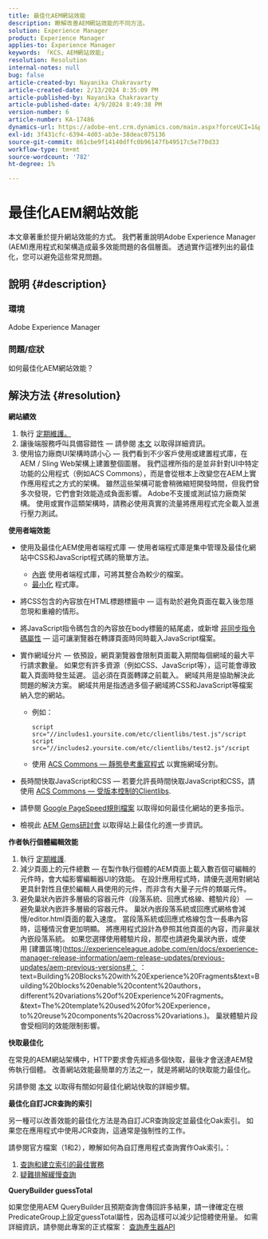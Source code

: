 ```yaml
---
title: 最佳化AEM網站效能
description: 瞭解改善AEM網站效能的不同方法。
solution: Experience Manager
product: Experience Manager
applies-to: Experience Manager
keywords: 「KCS、AEM網站效能」
resolution: Resolution
internal-notes: null
bug: false
article-created-by: Nayanika Chakravarty
article-created-date: 2/13/2024 8:35:09 PM
article-published-by: Nayanika Chakravarty
article-published-date: 4/9/2024 8:49:38 PM
version-number: 6
article-number: KA-17486
dynamics-url: https://adobe-ent.crm.dynamics.com/main.aspx?forceUCI=1&pagetype=entityrecord&etn=knowledgearticle&id=e67c4f5c-afca-ee11-9079-6045bd006793
exl-id: 3f431cfc-6394-4d03-ab3e-38deac075136
source-git-commit: 861cbe9f14140dffc0b96147fb49517c5e770d33
workflow-type: tm+mt
source-wordcount: '782'
ht-degree: 1%

---
```


# 最佳化AEM網站效能


本文章著重於提升網站效能的方式。 我們著重說明Adobe Experience Manager (AEM)應用程式和架構造成最多效能問題的各個層面。 透過實作這裡列出的最佳化，您可以避免這些常見問題。

## 說明 {#description}


### <b>環境</b>

Adobe Experience Manager

### <b>問題/症狀</b>

如何最佳化AEM網站效能？


## 解決方法 {#resolution}


<b>網站績效</b>

1. 執行 [定期維護。](https://experienceleague.adobe.com/en/docs/experience-manager-cloud-service/content/operations/maintenance)
2. 讓後端服務呼叫具備容錯性 — 請參閱 [本文](https://helpx.adobe.com/experience-manager/kb/backend-web-service-call-blocking-threads-AEM.html) 以取得詳細資訊。
3. 使用協力廠商UI架構時請小心 — 我們看到不少客戶使用或建置程式庫，在AEM / Sling Web架構上建置整個圖層。 我們這裡所指的是並非針對UI中特定功能的公用程式（例如ACS Commons），而是會從根本上改變您在AEM上實作應用程式之方式的架構。 雖然這些架構可能會稍微縮短開發時間，但我們曾多次發現，它們會對效能造成負面影響。
Adobe不支援或測試協力廠商架構。 使用或實作這類架構時，請務必使用真實的流量將應用程式完全載入並進行壓力測試。


<b>使用者端效能</b>

- 使用及最佳化AEM使用者端程式庫 — 使用者端程式庫是集中管理及最佳化網站中CSS和JavaScript程式碼的簡單方法。

   - [內嵌](https://experienceleague.adobe.com/zh-hant/docs/experience-manager-release-information/aem-release-updates/previous-updates/aem-previous-versions) 使用者端程式庫，可將其整合為較少的檔案。
   - [最小化](https://experienceleague.adobe.com/zh-hant/docs/experience-manager-release-information/aem-release-updates/previous-updates/aem-previous-versions) 程式庫。
- 將CSS包含的內容放在HTML標題標籤中 — 這有助於避免頁面在載入後忽隱忽現和重繪的情形。
- 將JavaScript指令碼包含的內容放在body標籤的結尾處，或新增 [非同步指令碼屬性](https://github.com/nateyolles/aem-clientlib-async)  — 這可讓瀏覽器在轉譯頁面時同時載入JavaScript檔案。
- 實作網域分片 — 依預設，網頁瀏覽器會限制頁面載入期間每個網域的最大平行請求數量。 如果您有許多資源（例如CSS、JavaScript等），這可能會導致載入頁面時發生延遲。 這必須在頁面轉譯之前載入。 網域共用是協助解決此問題的解決方案。 網域共用是指透過多個子網域將CSS和JavaScript等檔案納入您的網站。

   - 例如：


     ```
     script src="//includes1.yoursite.com/etc/clientlibs/test.js"/script
     script src="//includes2.yoursite.com/etc/clientlibs/test2.js"/script
     ```


   - 使用 [ACS Commons — 靜態參考重寫程式](https://adobe-consulting-services.github.io/acs-aem-commons/features/utils-and-apis/static-reference-rewriter/index.html) 以實施網域分割。
- 長時間快取JavaScript和CSS — 若要允許長時間快取JavaScript和CSS，請使用 [ACS Commons — 受版本控制的Clientlibs](https://adobe-consulting-services.github.io/acs-aem-commons/features/versioned-clientlibs/index.html).
- 請參閱 [Google PageSpeed規則檔案](https://developers.google.com/speed/docs/insights/rules) 以取得如何最佳化網站的更多指示。
- 檢視此 [AEM Gems研討會](https://experienceleague.adobe.com/#home) 以取得站上最佳化的進一步資訊。


<b>作者執行個體編輯效能</b>

1. 執行 [定期維護](https://experienceleague.adobe.com/en/docs/experience-manager-cloud-service/content/operations/maintenance).
2. 減少頁面上的元件總數 — 在製作執行個體的AEM頁面上載入數百個可編輯的元件時，會大幅影響編輯器UI的效能。 在設計應用程式時，請優先選用對網站更具針對性且便於編輯人員使用的元件，而非含有大量子元件的類屬元件。
3. 避免巢狀內嵌許多層級的容器元件（段落系統、回應式格線、體驗片段） — 避免巢狀內嵌許多層級的容器元件。 巢狀內嵌段落系統或回應式網格會減慢/editor.html頁面的載入速度。 當段落系統或回應式格線包含一長串內容時，這種情況會更加明顯。 將應用程式設計為參照其他頁面的內容，而非巢狀內嵌段落系統。 如果您選擇使用體驗片段，那麼也請避免巢狀內嵌，或使用 [建置區塊](https://experienceleague.adobe.com/en/docs/experience-manager-release-information/aem-release-updates/previous-updates/aem-previous-versions#： ：text=Building%20Blocks%20with%20Experience%20Fragments&amp;text=Building%20blocks%20enable%20content%20authors，different%20variations%20of%20Experience%20Fragments。&amp;text=The%20template%20used%20for%20Experience，to%20reuse%20components%20across%20variations.)。 巢狀體驗片段會受相同的效能限制影響。


<b>快取最佳化</b>

在常見的AEM網站架構中，HTTP要求會先經過多個快取，最後才會送達AEM發佈執行個體。 改善網站效能最簡單的方法之一，就是將網站的快取能力最佳化。

另請參閱 [本文](https://experienceleague.adobe.com/en/docs/experience-cloud-kcs/kbarticles/ka-17461) 以取得有關如何最佳化網站快取的詳細步驟。

<b>最佳化自訂JCR查詢的索引</b>

另一種可以改善效能的最佳化方法是為自訂JCR查詢設定並最佳化Oak索引。 如果您在應用程式中使用JCR查詢，這通常是強制性的工作。

請參閱官方檔案（1和2），瞭解如何為自訂應用程式查詢實作Oak索引。：

1. [查詢和建立索引的最佳實務](https://experienceleague.adobe.com/en/docs/experience-manager-65/content/implementing/deploying/practices/best-practices-for-queries-and-indexing)
2. [疑難排解緩慢查詢](https://experienceleague.adobe.com/en/docs/experience-manager-65/content/implementing/developing/bestpractices/troubleshooting-slow-queries)


<b>QueryBuilder guessTotal</b>

如果您使用AEM QueryBuilder且預期查詢會傳回許多結果，請一律確定在根PredicateGroup上設定guessTotal屬性，因為這樣可以減少記憶體使用量。 如需詳細資訊，請參閱此專案的正式檔案： [查詢產生器API](https://experienceleague.adobe.com/en/docs/experience-manager-65/content/implementing/developing/platform/query-builder/querybuilder-api#using-p-guesstotal-to-return-the-results)
